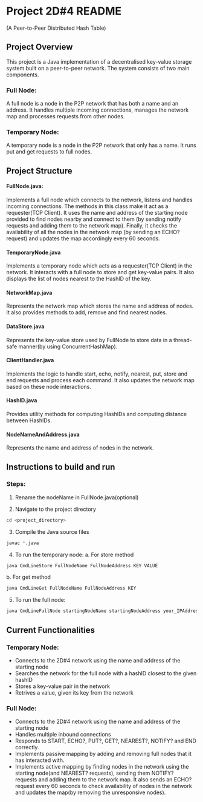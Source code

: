 # Project 2D#4 README
(A Peer-to-Peer Distributed Hash Table)

## Project Overview
This project is a Java implementation of a decentralised key-value storage system built on a peer-to-peer network. The system consists of two main components.
### Full Node:
A full node is a node in the P2P network that has both a name and an address. It handles multiple incoming connections, manages the network map and processes requests from other nodes.
### Temporary Node:
A temporary node is a node in the P2P network that only has a name. It runs put and get requests to full nodes.

## Project Structure
#### FullNode.java: 
Implements a full node which connects to the network, listens and handles incoming connections. The methods in this class make it act as a requester(TCP Client). It uses the name and address of the starting node provided to find nodes nearby and connect to them (by sending notify requests and adding them to the network map). Finally, it checks the availability of all the nodes in the network map (by sending an ECHO? request) and updates the map accordingly every 60 seconds.
#### TemporaryNode.java
Implements a temporary node which acts as a requester(TCP Client) in the network. It interacts with a full node to store and get key-value pairs. It also displays the list of nodes nearest to the HashID of the key.
#### NetworkMap.java
Represents the network map which stores the name and address of nodes. It also provides methods to add, remove and find nearest nodes.
#### DataStore.java
Represents the key-value store used by FullNode to store data in a thread-safe manner(by using ConcurrentHashMap).
#### ClientHandler.java
Implements the logic to handle start, echo, notify, nearest, put, store and end requests and process each command. It also updates the network map based on these node interactions.
#### HashID.java
Provides utility methods for computing HashIDs and computing distance between HashIDs.
#### NodeNameAndAddress.java
Represents the name and address of nodes in the network.

## Instructions to build and run
### Steps:
1. Rename the nodeName in FullNode.java(optional)

2. Navigate to the project directory
```bash
cd <project_directory>
```
3. Compile the Java source files
```bash
javac *.java
```
4. To run the temporary node:
a. For store method 
```bash
java CmdLineStore FullNodeName FullNodeAddress KEY VALUE
```
b. For get method
```bash
java CmdLineGet FullNodeName FullNodeAddress KEY
```
5. To run the full node:
```bash
java CmdLineFullNode startingNodeName startingNodeAddress your_IPAddress your_portNumber
```

## Current Functionalities
### Temporary Node:
* Connects to the 2D#4 network using the name and address of the starting node
* Searches the network for the full node with a hashID closest to the given hashID
* Stores a key-value pair in the network
* Retrives a value, given its key from the network
### Full Node:
* Connects to the 2D#4 network using the name and address of the starting node
* Handles multiple inbound connections
* Responds to START, ECHO?, PUT?, GET?, NEAREST?, NOTIFY? and END correctly.
* Implements passive mapping by adding and removing full nodes that it has interacted with.
* Implements active mapping by finding nodes in the network using the starting node(and NEAREST? requests), sending them NOTIFY? requests and adding them to the network map. It also sends an ECHO? request every 60 seconds to check availability of nodes in the network and updates the map(by removing the unresponsive nodes).
